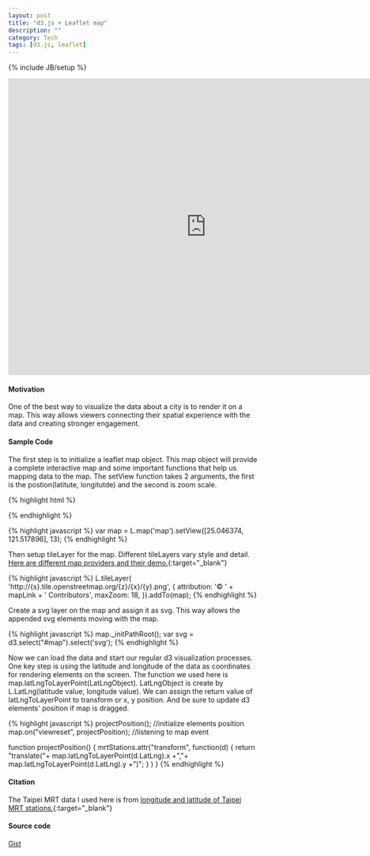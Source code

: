 ```yaml
---
layout: post
title: "d3.js + Leaflet map"
description: ""
category: Tech
tags: [d3.js, leaflet]
---
```

{% include JB/setup %}

<iframe frameborder="0" height="600" marginheight="0" marginwidth="0" scrolling="no" src="http://bl.ocks.org/licaschiou/raw/5bcc3cad999584c71f81/" width="800"></iframe>

#### Motivation

One of the best way to visualize the data about a city is to render it on a map. This way allows viewers connecting their spatial experience with the data and creating stronger engagement.

#### Sample Code

The first step is to initialize a leaflet map object. This map object will provide a complete interactive map and some important functions that help us mapping data to the map. The setView function takes 2 arguments, the first is the postion(latitute, longitutde) and the second is zoom scale.

{% highlight html %}
<div id="map"></div>
{% endhighlight %}

{% highlight javascript %}
var map = L.map('map').setView([25.046374, 121.517896], 13); 
{% endhighlight %}

Then setup tileLayer for the map. Different tileLayers vary style and detail. [Here are different map providers and their demo.](http://leaflet-extras.github.io/leaflet-providers/preview/){:target="_blank"}

{% highlight javascript %}
L.tileLayer(
            'http://{s}.tile.openstreetmap.org/{z}/{x}/{y}.png', {
            attribution: '&copy; ' + mapLink + ' Contributors',
            maxZoom: 18,
            }).addTo(map);
{% endhighlight %}

Create a svg layer on the map and assign it as svg. This way allows the appended svg elements moving with the map.

{% highlight javascript %}
map._initPathRoot();
var svg = d3.select("#map").select('svg');
{% endhighlight %}

Now we can load the data and start our regular d3 visualization processes. One key step is using the latitude and longitude of the data as coordinates for rendering elements on the screen. The function we used here is map.latLngToLayerPoint(LatLngObject). LatLngObject is create by L.LatLng(latitude value, longitude value). We can assign the return value of latLngToLayerPoint to transform or x, y position. And be sure to update d3 elements' position if map is dragged.

{% highlight javascript %}
projectPosition(); //initialize elements position
map.on("viewreset", projectPosition); //listening to map event 

function projectPosition() {
	mrtStations.attr("transform", 
	function(d) { 
		return "translate("+ 
			map.latLngToLayerPoint(d.LatLng).x +","+ 
			map.latLngToLayerPoint(d.LatLng).y +")";
		}
	)
}
{% endhighlight %}

#### Citation
The Taipei MRT data I used here is from [longitude and latitude of Taipei MRT stations.](http://michaelhsu.tw/2013/06/25/%E6%8D%B7%E9%81%8B%E7%AB%99%E7%B6%93%E7%B7%AF%E5%BA%A6%E5%9D%90%E6%A8%99-open-data/){:target="_blank"}

#### Source code
[Gist](https://gist.github.com/licaschiou/5bcc3cad999584c71f81)

